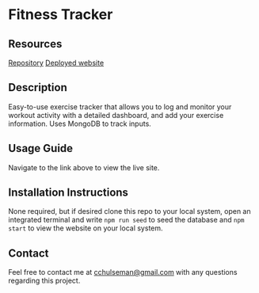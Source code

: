 # **Fitness Tracker**

## **Resources**
[Repository](https://github.com/charlottehulseman/fitness-tracker)
[Deployed website](https://arcane-shelf-22376.herokuapp.com/)

## **Description**
Easy-to-use exercise tracker that allows you to log and monitor your workout activity with a detailed dashboard, and add your exercise information. Uses MongoDB to track inputs.

## **Usage Guide**
Navigate to the link above to view the live site.

## **Installation Instructions**
None required, but if desired clone this repo to your local system, open an integrated terminal and write `npm run seed` to seed the database and  `npm start` to view the website on your local system.

## **Contact**
Feel free to contact me at cchulseman@gmail.com with any questions regarding this project.
